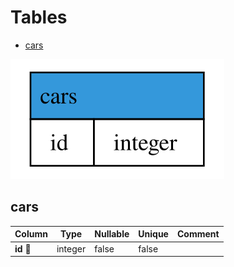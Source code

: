 # Tables


- [cars](#cars)


![](./diagram.svg)


## cars

| Column                         | Type                                                                                                                                                                                | Nullable              | Unique | Comment                       |
|--------------------------------|-------------------------------------------------------------------------------------------------------------------------------------------------------------------------------------|-----------------------|---------------------------------------|---------------------------------------|
  | **id**  🔑   | integer | false | false |   |




